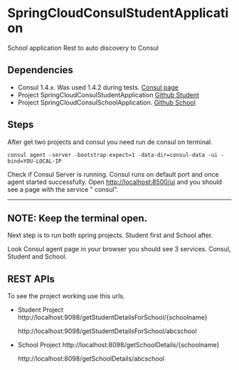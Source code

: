 # SpringCloudConsulStudentApplication
School application Rest to auto discovery to Consul

## Dependencies

- Consul 1.4.x. Was used 1.4.2 during tests. [Consul page](https://www.consul.io/downloads.html)
- Project SpringCloudConsulStudentApplication [Github Student](https://github.com/jcebidanes/SpringCloudConsulStudentApplication)
- Project SpringCloudConsulSchoolApplication. [Github School](https://github.com/jcebidanes/SpringCloudConsulSchoolApplication)

## Steps

After get two projects and consul you need run de consul on terminal.

    consul agent -server -bootstrap-expect=1 -data-dir=consul-data -ui -bind=YOU-LOCAL-IP

Check if Consul Server is running. Consul runs on default port and once agent started successfully.
Open [http://localhost:8500/ui](http://localhost:8500/ui) and you should see a page with the service "  consul". 

---
**NOTE:** 
Keep the terminal open.
---
    
Next step is to run both spring projects. Student first and School after.

Look Consul agent page in your browser you should see 3 services. Consul, Student and School.

## REST APIs

To see the project working use this urls.

* Student Project http://localhost:9098/getStudentDetailsForSchool/{schoolname}

    http://localhost:9098/getStudentDetailsForSchool/abcschool

* School Project http://localhost:8098/getSchoolDetails/{schoolname}

    http://localhost:8098/getSchoolDetails/abcschool


